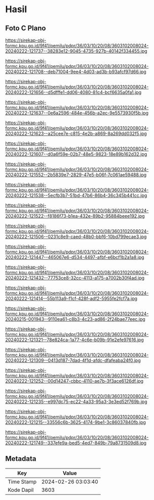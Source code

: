 # Hasil

## Foto C Plano

https://sirekap-obj-formc.kpu.go.id/9f41/pemilu/pdpr/36/03/10/20/08/3603102008024-20240222-121737--38283e12-9045-4735-927b-40142f334455.jpg

https://sirekap-obj-formc.kpu.go.id/9f41/pemilu/pdpr/36/03/10/20/08/3603102008024-20240222-121708--deb71004-9ee4-4d03-ad3b-b93afcf97d66.jpg

https://sirekap-obj-formc.kpu.go.id/9f41/pemilu/pdpr/36/03/10/20/08/3603102008024-20240222-121656--d5dfffe1-dd06-4080-81c4-bcf6635a0fa1.jpg

https://sirekap-obj-formc.kpu.go.id/9f41/pemilu/pdpr/36/03/10/20/08/3603102008024-20240222-121637--0e6a2596-484e-456b-a2ec-9e5573930f5b.jpg

https://sirekap-obj-formc.kpu.go.id/9f41/pemilu/pdpr/36/03/10/20/08/3603102008024-20240222-121623--a25cee7e-c815-4e2b-a869-8a269dd032f5.jpg

https://sirekap-obj-formc.kpu.go.id/9f41/pemilu/pdpr/36/03/10/20/08/3603102008024-20240222-121607--d0a6f59e-02b7-48e5-9823-18e89b162d32.jpg

https://sirekap-obj-formc.kpu.go.id/9f41/pemilu/pdpr/36/03/10/20/08/3603102008024-20240222-121552--2b5839e7-2829-47e5-b06f-7c061ae59488.jpg

https://sirekap-obj-formc.kpu.go.id/9f41/pemilu/pdpr/36/03/10/20/08/3603102008024-20240222-121538--5ecfb3b7-51bd-47b6-86b4-36c345b441cc.jpg

https://sirekap-obj-formc.kpu.go.id/9f41/pemilu/pdpr/36/03/10/20/08/3603102008024-20240222-121522--f8186f73-b1ea-432e-89b2-95884beee192.jpg

https://sirekap-obj-formc.kpu.go.id/9f41/pemilu/pdpr/36/03/10/20/08/3603102008024-20240222-121506--0231c8e9-caed-48b0-bbf6-10bd799ecae3.jpg

https://sirekap-obj-formc.kpu.go.id/9f41/pemilu/pdpr/36/03/10/20/08/3603102008024-20240222-121447--465067e6-d534-4497-afbf-e6bcf1b2a1a8.jpg

https://sirekap-obj-formc.kpu.go.id/9f41/pemilu/pdpr/36/03/10/20/08/3603102008024-20240222-121432--77753ce8-32cc-4113-a175-a7002b30f4ad.jpg

https://sirekap-obj-formc.kpu.go.id/9f41/pemilu/pdpr/36/03/10/20/08/3603102008024-20240222-121414--55b113a9-f1cf-428f-adf2-5955fe2fcf7a.jpg

https://sirekap-obj-formc.kpu.go.id/9f41/pemilu/pdpr/36/03/10/20/08/3603102008024-20240215-001943--9110ea61-c8b3-4c23-ad86-2f24bae77eec.jpg

https://sirekap-obj-formc.kpu.go.id/9f41/pemilu/pdpr/36/03/10/20/08/3603102008024-20240222-121321--78e824ca-1a77-4c6e-b09b-91e2efe97616.jpg

https://sirekap-obj-formc.kpu.go.id/9f41/pemilu/pdpr/36/03/10/20/08/3603102008024-20240222-121309--0413d187-7dad-4f1d-afdc-dfafeaba24f0.jpg

https://sirekap-obj-formc.kpu.go.id/9f41/pemilu/pdpr/36/03/10/20/08/3603102008024-20240222-121252--00d14247-cbbc-4110-ae7b-3f3ace6126df.jpg

https://sirekap-obj-formc.kpu.go.id/9f41/pemilu/pdpr/36/03/10/20/08/3603102008024-20240222-121235--e997dc75-ec22-4a33-95a3-3e3ed52f769b.jpg

https://sirekap-obj-formc.kpu.go.id/9f41/pemilu/pdpr/36/03/10/20/08/3603102008024-20240222-121215--33556c6b-3625-4174-9be1-3c86037840fb.jpg

https://sirekap-obj-formc.kpu.go.id/9f41/pemilu/pdpr/36/03/10/20/08/3603102008024-20240222-121749--337efe9a-bed5-4ed7-849b-79a8731509d8.jpg


## Metadata

| Key        | Value               |
| ---------- | ------------------- |
| Time Stamp | 2024-02-26 03:03:40 |
| Kode Dapil | 3603                |



